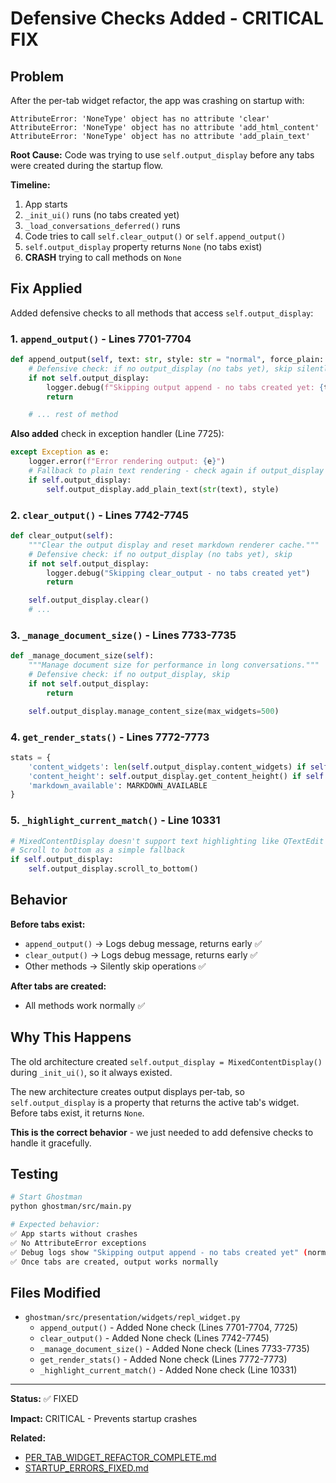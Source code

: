 # Defensive Checks Added - CRITICAL FIX

## Problem

After the per-tab widget refactor, the app was crashing on startup with:

```
AttributeError: 'NoneType' object has no attribute 'clear'
AttributeError: 'NoneType' object has no attribute 'add_html_content'
AttributeError: 'NoneType' object has no attribute 'add_plain_text'
```

**Root Cause:** Code was trying to use `self.output_display` before any tabs were created during the startup flow.

**Timeline:**
1. App starts
2. `_init_ui()` runs (no tabs created yet)
3. `_load_conversations_deferred()` runs
4. Code tries to call `self.clear_output()` or `self.append_output()`
5. `self.output_display` property returns `None` (no tabs exist)
6. **CRASH** trying to call methods on `None`

## Fix Applied

Added defensive checks to all methods that access `self.output_display`:

### 1. `append_output()` - Lines 7701-7704

```python
def append_output(self, text: str, style: str = "normal", force_plain: bool = False):
    # Defensive check: if no output_display (no tabs yet), skip silently
    if not self.output_display:
        logger.debug(f"Skipping output append - no tabs created yet: {text[:50]}")
        return

    # ... rest of method
```

**Also added** check in exception handler (Line 7725):
```python
except Exception as e:
    logger.error(f"Error rendering output: {e}")
    # Fallback to plain text rendering - check again if output_display exists
    if self.output_display:
        self.output_display.add_plain_text(str(text), style)
```

### 2. `clear_output()` - Lines 7742-7745

```python
def clear_output(self):
    """Clear the output display and reset markdown renderer cache."""
    # Defensive check: if no output_display (no tabs yet), skip
    if not self.output_display:
        logger.debug("Skipping clear_output - no tabs created yet")
        return

    self.output_display.clear()
    # ...
```

### 3. `_manage_document_size()` - Lines 7733-7735

```python
def _manage_document_size(self):
    """Manage document size for performance in long conversations."""
    # Defensive check: if no output_display, skip
    if not self.output_display:
        return

    self.output_display.manage_content_size(max_widgets=500)
```

### 4. `get_render_stats()` - Lines 7772-7773

```python
stats = {
    'content_widgets': len(self.output_display.content_widgets) if self.output_display and hasattr(self.output_display, 'content_widgets') else 0,
    'content_height': self.output_display.get_content_height() if self.output_display and hasattr(self.output_display, 'get_content_height') else 0,
    'markdown_available': MARKDOWN_AVAILABLE
}
```

### 5. `_highlight_current_match()` - Line 10331

```python
# MixedContentDisplay doesn't support text highlighting like QTextEdit
# Scroll to bottom as a simple fallback
if self.output_display:
    self.output_display.scroll_to_bottom()
```

## Behavior

**Before tabs exist:**
- `append_output()` → Logs debug message, returns early ✅
- `clear_output()` → Logs debug message, returns early ✅
- Other methods → Silently skip operations ✅

**After tabs are created:**
- All methods work normally ✅

## Why This Happens

The old architecture created `self.output_display = MixedContentDisplay()` during `_init_ui()`, so it always existed.

The new architecture creates output displays per-tab, so `self.output_display` is a property that returns the active tab's widget. Before tabs exist, it returns `None`.

**This is the correct behavior** - we just needed to add defensive checks to handle it gracefully.

## Testing

```bash
# Start Ghostman
python ghostman/src/main.py

# Expected behavior:
✅ App starts without crashes
✅ No AttributeError exceptions
✅ Debug logs show "Skipping output append - no tabs created yet" (normal)
✅ Once tabs are created, output works normally
```

## Files Modified

- `ghostman/src/presentation/widgets/repl_widget.py`
  - `append_output()` - Added None check (Lines 7701-7704, 7725)
  - `clear_output()` - Added None check (Lines 7742-7745)
  - `_manage_document_size()` - Added None check (Lines 7733-7735)
  - `get_render_stats()` - Added None check (Lines 7772-7773)
  - `_highlight_current_match()` - Added None check (Line 10331)

---

**Status:** ✅ FIXED

**Impact:** CRITICAL - Prevents startup crashes

**Related:**
- [PER_TAB_WIDGET_REFACTOR_COMPLETE.md](PER_TAB_WIDGET_REFACTOR_COMPLETE.md)
- [STARTUP_ERRORS_FIXED.md](STARTUP_ERRORS_FIXED.md)
